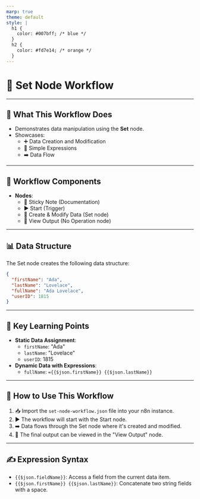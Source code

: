 ```yaml
---
marp: true
theme: default
style: |
  h1 {
    color: #007bff; /* blue */
  }
  h2 {
    color: #fd7e14; /* orange */
  }
---
```


# 🔄 Set Node Workflow

---

## 🤔 What This Workflow Does

- Demonstrates data manipulation using the **Set** node.
- Showcases:
  - ➕ Data Creation and Modification
  - 🔀 Simple Expressions
  - ➡️ Data Flow

---

## 🧩 Workflow Components

- **Nodes**:
  - 📝 Sticky Note (Documentation)
  - ▶️ Start (Trigger)
  - 🔄 Create & Modify Data (Set node)
  - 👀 View Output (No Operation node)

---

## 📊 Data Structure

The Set node creates the following data structure:

```json
{
  "firstName": "Ada",
  "lastName": "Lovelace",
  "fullName": "Ada Lovelace",
  "userID": 1815
}
```

---

## 🔑 Key Learning Points

- **Static Data Assignment**:
  - `firstName`: "Ada"
  - `lastName`: "Lovelace"
  - `userID`: 1815
- **Dynamic Data with Expressions**:
  - `fullName`: `={{$json.firstName}} {{$json.lastName}}`

---

## 🚀 How to Use This Workflow

1.  📥 Import the `set-node-workflow.json` file into your n8n instance.
2.  ▶️ The workflow will start with the Start node.
3.  ➡️ Data flows through the Set node where it's created and modified.
4.  👀 The final output can be viewed in the "View Output" node.

---

## ✍️ Expression Syntax

- `{{$json.fieldName}}`: Access a field from the current data item.
- `{{$json.firstName}} {{$json.lastName}}`: Concatenate two string fields with a space.
